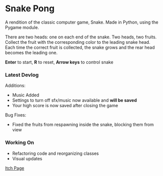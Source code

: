 # Snake Pong 
A rendition of the classic computer game, Snake. Made in Python, using the Pygame module.

There are two heads: one on each end of the snake. Two heads, two fruits. Collect the fruit with the corresponding color to the leading snake head. Each time the correct fruit is collected, the snake grows and the rear head becomes the leading one.

<b>Enter</b> to start, <b>R</b> to reset, <b>Arrow keys</b> to control snake

### Latest Devlog
Additions:
  - Music Added
  - Settings to turn off sfx/music now available and <b>will be saved</b>
  - Your high score is now saved after closing the game

Bug Fixes:
  - Fixed the fruits from respawning inside the snake, blocking them from view

### Working On
  - Refactoring code and reorganizing classes
  - Visual updates

<a href="https://soeyzandiego.itch.io/snake-pong">Itch Page</a>
